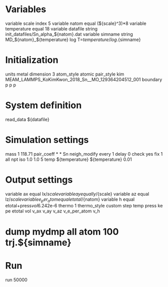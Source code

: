 
# Variables
variable scale index 5
variable natom equal (${scale}^3)*8
variable temperature equal 18
variable datafile string init_datafiles/Sn_alpha_${natom}.dat
variable simname string MD_${natom}_${temperature}
log T=${temperature}/log.${simname}

# Initialization
units metal
dimension 3
atom_style atomic
pair_style kim MEAM_LAMMPS_KoKimKwon_2018_Sn__MO_129364204512_001
boundary p p p

# System definition
read_data ${datafile}

# Simulation settings
mass 1 118.71
pair_coeff * * Sn
neigh_modify every 1 delay 0 check yes
fix 1 all npt iso 1.0 1.0 5 temp ${temperature} ${temperature} 0.01

# Output settings
variable ax equal lx/${scale}
variable ay equal ly/${scale}
variable az equal lz/${scale}
variable e_per_atom equal etotal/${natom}
variable h equal etotal+press*vol*6.242e-6
thermo 1
thermo_style custom step temp press ke pe etotal vol v_ax v_ay v_az v_e_per_atom v_h
# dump mydmp all atom 100 trj.${simname}

# Run
run 50000
